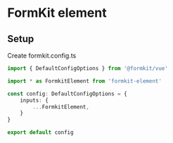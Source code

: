 # FormKit element

## Setup

Create formkit.config.ts
```typescript
import { DefaultConfigOptions } from '@formkit/vue'

import * as FormkitElement from 'formkit-element'

const config: DefaultConfigOptions = {
    inputs: {
        ...FormkitElement,
    }
}

export default config
```

